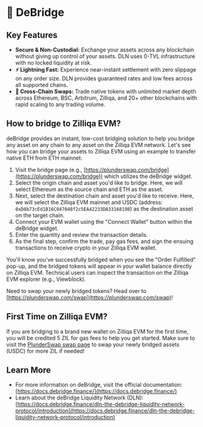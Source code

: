 # 🔄 DeBridge

## Key Features

*   **Secure & Non-Custodial:** Exchange your assets across any blockchain without giving up control of your assets. DLN uses 0-TVL infrastructure with no locked liquidity at risk.
*   **⚡ Lightning Fast:** Experience near-instant settlement with zero slippage on any order size. DLN provides guaranteed rates and low fees across all supported chains.
*   **🔄 Cross-Chain Swaps:** Trade native tokens with unlimited market depth across Ethereum, BSC, Arbitrum, Zilliqa, and 20+ other blockchains with rapid scaling to any trading volume.

## How to bridge to Zilliqa EVM?

deBridge provides an instant, low-cost bridging solution to help you bridge any asset on any chain to any asset on the Zilliqa EVM network. Let's see how you can bridge your assets to Zilliqa EVM using an example to transfer native ETH from ETH mainnet:

1.  Visit the bridge page (e.g., [https://plunderswap.com/bridge](https://plunderswap.com/bridge)) which utilizes the deBridge widget.
2.  Select the origin chain and asset you'd like to bridge. Here, we will select Ethereum as the source chain and ETH as the asset.
3.  Next, select the destination chain and asset you'd like to receive. Here, we will select the Zilliqa EVM mainnet and USDC (address: `0xD8b73cEd1B16C047048f2c5EA42233DA33168198`) as the destination asset on the target chain.
4.  Connect your EVM wallet using the "Connect Wallet" button within the deBridge widget.
5.  Enter the quantity and review the transaction details.
6.  As the final step, confirm the trade, pay gas fees, and sign the ensuing transactions to receive crypto in your Zilliqa EVM wallet.

You'll know you've successfully bridged when you see the "Order Fulfilled" pop-up, and the bridged tokens will appear in your wallet balance directly on Zilliqa EVM. Technical users can inspect the transaction on the Zilliqa EVM explorer (e.g., Viewblock).

Need to swap your newly bridged tokens? Head over to [https://plunderswap.com/swap](https://plunderswap.com/swap)!

## First Time on Zilliqa EVM?

If you are bridging to a brand new wallet on Zilliqa EVM for the first time, you will be credited 5 ZIL for gas fees to help you get started. Make sure to visit the [PlunderSwap swap page](https://plunderswap.com/swap?inputCurrency=0xD8b73cEd1B16C047048f2c5EA42233DA33168198&outputCurrency=ZIL) to swap your newly bridged assets (USDC) for more ZIL if needed!

## Learn More

*   For more information on deBridge, visit the official documentation: [https://docs.debridge.finance/](https://docs.debridge.finance/)
*   Learn about the deBridge Liquidity Network (DLN): [https://docs.debridge.finance/dln-the-debridge-liquidity-network-protocol/introduction](https://docs.debridge.finance/dln-the-debridge-liquidity-network-protocol/introduction)

